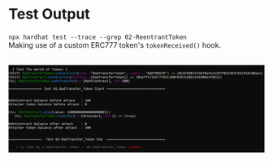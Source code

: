 # Test Output
`npx hardhat test --trace --grep 02-ReentrantToken` <br>
Making use of a custom ERC777 token's `tokenReceived()` hook.<br><br>

![TestRunResult](test-run-result.png)
